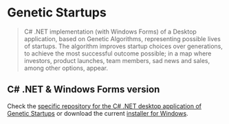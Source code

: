 # Genetic Startups
> C# .NET implementation (with Windows Forms) of a Desktop application, based on Genetic Algorithms, representing possible lives of startups. The algorithm improves startup choices over generations, to achieve the most successful outcome possible; in a map where investors, product launches, team members, sad news and sales, among other options, appear.

## C# .NET & Windows Forms version

Check the [specific repository for the C# .NET desktop application of Genetic Startups](https://github.com/romenrg/genetic-startups-desktop-csharp-dotnet) or download the current [installer for Windows](https://github.com/romenrg/genetic-startups-desktop-csharp-dotnet/releases).
